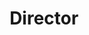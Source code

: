 ---
Destinations: recdFwjsXCx6hfuE7
title: Director
contactImage: OrderedDict([('id', 'attpQzm8znA90ujuo'), ('width', 1776), ('height', 1776), ('url', 'https://dl.airtable.com/.attachments/6a0b715bda1f855609193a0197a8a495/98e92411/ThePolicyLab-logo-round.png?ts=1660580972&userId=usr3dGtitKwSxUcGO&cs=a618699a834633fc'), ('filename', 'The Policy Lab-logo-round.png'), ('size', 89041), ('type', 'image/png'), ('thumbnails', OrderedDict([('small', OrderedDict([('url', 'https://dl.airtable.com/.attachmentThumbnails/69736f99e03c51cf6225bf42643177dd/e14e4e21?ts=1660580972&userId=usr3dGtitKwSxUcGO&cs=ad3cec8886846306'), ('width', 36), ('height', 36)])), ('large', OrderedDict([('url', 'https://dl.airtable.com/.attachmentThumbnails/53b6cbb8fad0d861385957b5a2494e7a/1c03da5d?ts=1660580972&userId=usr3dGtitKwSxUcGO&cs=6292541556040080'), ('width', 512), ('height', 512)])), ('full', OrderedDict([('url', 'https://dl.airtable.com/.attachmentThumbnails/34d6647e8538f5a90b5d37243c39b8e0/d8ae1b12?ts=1660580972&userId=usr3dGtitKwSxUcGO&cs=10326ed65d516f8a'), ('width', 3000), ('height', 3000)]))]))])
Project Page Content: How much does the Community Immersion Program  increase understanding and trust between the police and residents?
name: Dr. David Yokum
employer: The Policy Lab at Brown University
Last Modified: 2022-05-27T14:15:29.000Z
---